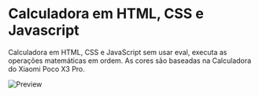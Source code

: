 # Calculadora em HTML, CSS e Javascript
Calculadora em HTML, CSS e JavaScript sem usar eval, executa as operações matemáticas em ordem.
As cores são baseadas na Calculadora do Xiaomi Poco X3 Pro.


![Preview](https://github.com/alxrds/alxrds.github.io/blob/main/assets/img/print.PNG?raw=true)

